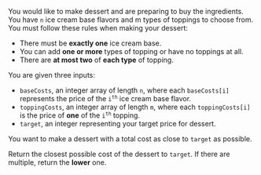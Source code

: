 You would like to make dessert and are preparing to buy the ingredients. You have `n` ice cream base flavors and m types of toppings to choose from. You must follow these rules when making your dessert:

- There must be **exactly one** ice cream base.
- You can add **one or more** types of topping or have no toppings at all.
- There are **at most two** of **each type** of topping.

You are given three inputs:

- `baseCosts`, an integer array of length `n`, where each `baseCosts[i]` represents the price of the <code>i<sup>th</sup></code> ice cream base flavor.
- `toppingCosts`, an integer array of length `m`, where each `toppingCosts[i]` is the price of **one** of the <code>i<sup>th</sup></code> topping.
- `target`, an integer representing your target price for dessert.

You want to make a dessert with a total cost as close to `target` as possible.

Return the closest possible cost of the dessert to `target`. If there are multiple, return the **lower** one.